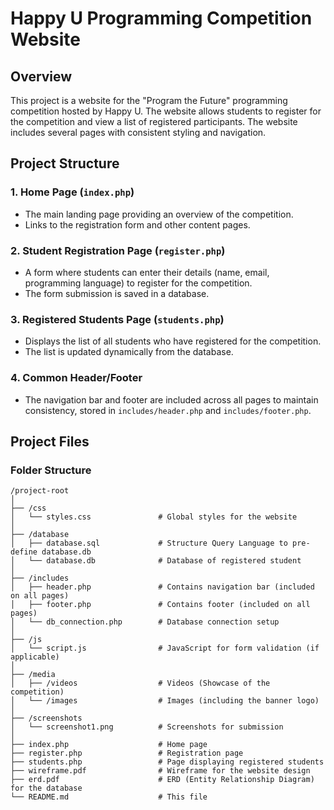 # Happy U Programming Competition Website

## Overview

This project is a website for the "Program the Future" programming competition hosted by Happy U. The website allows students to register for the competition and view a list of registered participants. The website includes several pages with consistent styling and navigation.

## Project Structure

### 1. **Home Page** (`index.php`)

- The main landing page providing an overview of the competition.
- Links to the registration form and other content pages.

### 2. **Student Registration Page** (`register.php`)

- A form where students can enter their details (name, email, programming language) to register for the competition.
- The form submission is saved in a database.

### 3. **Registered Students Page** (`students.php`)

- Displays the list of all students who have registered for the competition.
- The list is updated dynamically from the database.

### 4. **Common Header/Footer**

- The navigation bar and footer are included across all pages to maintain consistency, stored in `includes/header.php` and `includes/footer.php`.

## Project Files

### **Folder Structure**

```plaintext
/project-root
│
├── /css
│   └── styles.css               # Global styles for the website
│
├── /database
│   ├── database.sql             # Structure Query Language to pre-define database.db
│   └── database.db              # Database of registered student
│
├── /includes
│   ├── header.php               # Contains navigation bar (included on all pages)
│   ├── footer.php               # Contains footer (included on all pages)
│   └── db_connection.php        # Database connection setup
│
├── /js
│   └── script.js                # JavaScript for form validation (if applicable)
│
├── /media
│   ├── /videos                  # Videos (Showcase of the competition)
│   └── /images                  # Images (including the banner logo)
│
├── /screenshots
│   └── screenshot1.png          # Screenshots for submission
│
├── index.php                    # Home page
├── register.php                 # Registration page
├── students.php                 # Page displaying registered students
├── wireframe.pdf                # Wireframe for the website design
├── erd.pdf                      # ERD (Entity Relationship Diagram) for the database
└── README.md                    # This file
```
